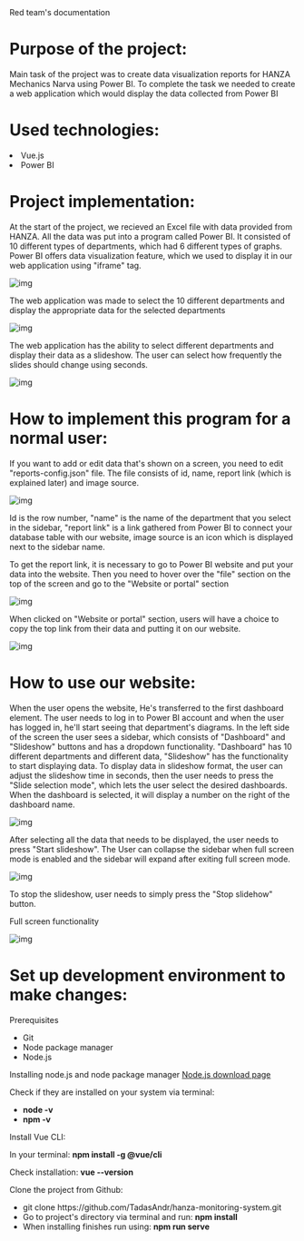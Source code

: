 <div class='documentName'>Red team's documentation</div>

<h1>Purpose of the project:</h1>
<p class='standartParagraph'>Main task of the project was to ​​​​​create data visualization reports for HANZA Mechanics Narva using Power BI. To complete the task we needed to create a web application which​​​​​​ would display the data collected from Power BI</p>


<h1>Used technologies:</h1>
<li>Vue.js</li>
<li>Power BI</li>

<h1>Project implementation:</h1>

<p class='standartParagraph'>At the start of the project, we recieved an Excel file with data provided from HANZA. All the data was put into a program called Power BI. It consisted of 10 different types of departments, which had 6 different types of graphs. Power BI offers data visualization feature, which we used to display it in our web application using "iframe" tag.</p>

![img](/src/assets/Documentation/1.png)

<p class='standartParagraph'>The web application was made to select the 10 different departments and display the appropriate data for the selected departments </p>

![img](/src/assets/Documentation/dashboardsection.png)

<p class='standartParagraph'>The web application has the ability to select different departments and display their data as a slideshow. The user can select how frequently the slides should change using seconds.</p>

![img](/src/assets/Documentation/slideshow.png)



<h1>How to implement this program for a normal user:</h1>
<p class='standartParagraph'>If you want to add or edit data that's shown on a screen, you need to edit "reports-config.json" file. The file consists of id, name, report link (which is explained later) and image source. </p>

![img](/src/assets/Documentation/4.png)

<p class='standartParagraph'>Id is the row number, "name" is the name of the department that you select in the sidebar, "report link" is a link gathered from Power BI to connect your database table with our website, image source is an icon which is displayed next to the sidebar name.</p>

<p class='standartParagraph'>To get the report link, it is necessary to go to Power BI website and put your data into the website. Then you need to hover over the "file" section on the top of the screen and go to the "Website or portal" section</p>

![img](/src/assets/Documentation/5.png)

<p class='standartParagraph'>When clicked on "Website or portal" section, users will have a choice to copy the top link from their data and putting it on our website.</p>

![img](/src/assets/Documentation/6.png)

<h1>How to use our website:</h1>

<p class='standartParagraph'>When the user opens the website, He's transferred to the first dashboard element. The user needs to log in to Power BI account and when the user has logged in, he'll start seeing that department's diagrams. In the left side of the screen the user sees a sidebar, which consists of "Dashboard" and "Slideshow" buttons and has a dropdown functionality. "Dashboard" has 10 different departments and different data, "Slideshow" has the functionality to start displaying data. To display data in slideshow format, the user can adjust the slideshow time in seconds, then the user needs to press the "Slide selection mode", which lets the user select the desired dashboards. When the dashboard is selected, it will display a number on the right of the dashboard name. </p>

![img](/src/assets/Documentation/slideshowDashboard.png)

<p class='standartParagraph'>After selecting all the data that needs to be displayed, the user needs to press "Start slideshow". The User can collapse the sidebar when  full screen mode is enabled and the sidebar will expand after exiting full screen mode.</p>


![img](/src/assets/Documentation/fullscreen.png)

<p class='standartParagraph'>To stop the slideshow, user needs to simply press the "Stop slidehow" button.</p>
<p class='standartParagraph'>Full screen functionality</p>

![img](/src/assets/Documentation/fullscreendisplay.png)

<h1>Set up development environment to make changes:</h1>
<p class='standartParagraph'>Prerequisites</p>
<ul>
<li>
Git
</li>
<li>
Node package manager
</li>
<li>
Node.js
</li>
</ul>
<p class='standartParagraph'>Installing node.js and node package manager <a href="https://nodejs.org/en">Node.js download page</a></p>
<p class='standartParagraph'>Check if they are installed on your system via terminal:</p>
<ul>
<li>
<strong>node -v</strong>
</li>
<li>
<strong>npm -v</strong>
</li>
</ul>
<p class='standartParagraph'>Install Vue CLI:</p>
<p class='standartParagraph'>In your terminal: <strong>npm install -g @vue/cli</strong></p>
<p class='standartParagraph'>Check installation: <strong>vue --version</strong></p>
<p class='standartParagraph'>Clone the project from Github:</p>
<ul>
<li>
git clone https://github.com/TadasAndr/hanza-monitoring-system.git
</li>
<li>
Go to project's directory via terminal and run: <strong>npm install</strong>
</li>
<li>
When installing finishes run using: <strong>npm run serve</strong>
</li>
</ul>



